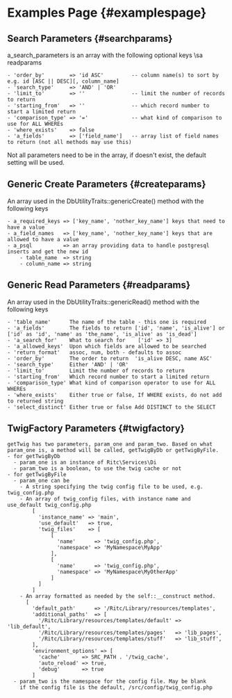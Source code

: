 # Examples Page {#examplespage}

## Search Parameters {#searchparams}
a_search_parameters is an array with the following optional keys \sa readparams

    - 'order_by'        => 'id ASC'         -- column name(s) to sort by e.g. id [ASC || DESC][, column_name]
    - 'search_type'     => 'AND' | 'OR'
    - 'limit_to'        => ''               -- limit the number of records to return
    - 'starting_from'   => ''               -- which record number to start a limited return
    - 'comparison_type' => '='              -- what kind of comparison to use for ALL WHEREs
    - 'where_exists'    => false
    - 'a_fields'        => ['field_name']   -- array list of field names to return (not all methods may use this)

Not all parameters need to be in the array, if doesn't exist, the default setting will be used.

## Generic Create Parameters {#createparams}
An array used in the DbUtilityTraits::genericCreate() method with the following keys

    - a_required_keys => ['key_name', 'nother_key_name'] keys that need to have a value
    - a_field_names   => ['key_name', 'nother_key_name'] keys that are allowed to have a value
    - a_psql          => an array providing data to handle postgresql inserts and get the new id
        - table_name  => string
        - column_name => string

## Generic Read Parameters {#readparams}
An array used in the DbUtilityTraits::genericRead() method with the following keys

    - 'table_name'      The name of the table - this one is required
    - 'a_fields'        The fields to return ['id', 'name', 'is_alive'] or ['id' as 'id', 'name' as 'the_name', 'is_alive' as 'is_dead']
    - 'a_search_for'    What to search for    ['id' => 3]
    - 'a_allowed_keys'  Upon which fields are allowed to be searched
    - 'return_format'   assoc, num, both - defaults to assoc
    - 'order_by'        The order to return  'is_alive DESC, name ASC'
    - 'search_type'     Either 'AND' | 'OR'
    - 'limit_to'        Limit the number of records to return
    - 'starting_from'   Which record number to start a limited return
    - 'comparison_type' What kind of comparison operator to use for ALL WHEREs
    - 'where_exists'    Either true or false, If WHERE exists, do not add to returned string
    - 'select_distinct' Either true or false Add DISTINCT to the SELECT

## TwigFactory Parameters {#twigfactory}
    getTwig has two parameters, param_one and param_two. Based on what
    param_one is, a method will be called, getTwigByDb or getTwigByFile.
    - for getTwigByDb
      - param_one is an instance of Ritc\Services\Di
      - param_two is a boolean, to use the twig cache or not
    - for getTwigByFile
      - param_one can be
        - A string specifying the twig config file to be used, e.g. twig_config.php
        - An array of twig_config files, with instance name and use_default twig_config.php
            [
              'instance_name' => 'main',
              'use_default'   => true,
              'twig_files'    => [
                  [
                    'name'      => 'twig_config.php',
                    'namespace' => 'MyNamespace\MyApp'
                  ],
                  [
                    'name'      => 'twig_config.php',
                    'namespace' => 'MyNamespace\MyOtherApp'
                  ]
              ]
            ]
        - An array formatted as needed by the self::__construct method.
          [
            'default_path'      => '/Ritc/Library/resources/templates',
            'additional_paths'  => [
              '/Ritc/Library/resources/templates/default' => 'lib_default',
              '/Ritc/Library/resources/templates/pages'   => 'lib_pages',
              '/Ritc/Library/resources/templates/stuff'   => 'lib_stuff',
            ],
            'environment_options' => [
              'cache'       => SRC_PATH . '/twig_cache',
              'auto_reload' => true,
              'debug'       => true
            ]
      - param_two is the namespace for the config file. May be blank
        if the config file is the default, /src/config/twig_config.php
